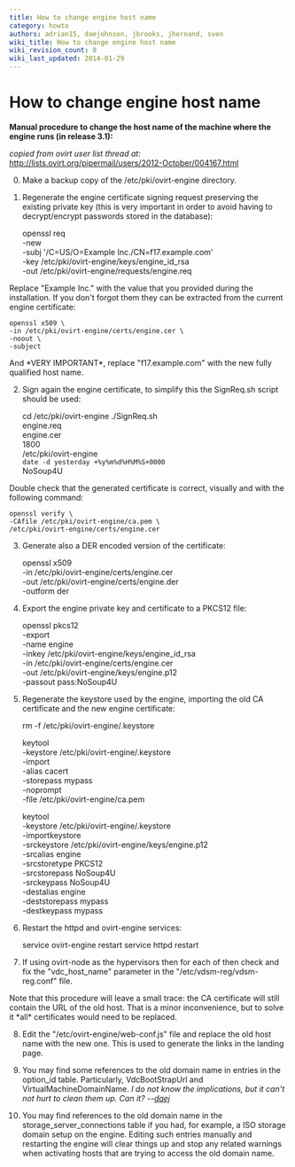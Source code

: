 ```yaml
---
title: How to change engine host name
category: howto
authors: adrian15, daejohnson, jbrooks, jhernand, sven
wiki_title: How to change engine host name
wiki_revision_count: 8
wiki_last_updated: 2014-01-29
---
```


# How to change engine host name

**Manual procedure to change the host name of the machine where the engine runs (in release 3.1):**

*copied from ovirt user list thread at:* <http://lists.ovirt.org/pipermail/users/2012-October/004167.html>

0. Make a backup copy of the /etc/pki/ovirt-engine directory.

1. Regenerate the engine certificate signing request preserving the existing private key (this is very important in order to avoid having to decrypt/encrypt passwords stored in the database):

    openssl req \
    -new \
    -subj '/C=US/O=Example Inc./CN=f17.example.com' \
    -key /etc/pki/ovirt-engine/keys/engine_id_rsa \
    -out /etc/pki/ovirt-engine/requests/engine.req

Replace "Example Inc." with the value that you provided during the installation. If you don't forgot them they can be extracted from the current engine certificate:

    openssl x509 \
    -in /etc/pki/ovirt-engine/certs/engine.cer \
    -noout \
    -subject

And \*VERY IMPORTANT\*, replace "f17.example.com" with the new fully qualified host name.

2. Sign again the engine certificate, to simplify this the SignReq.sh script should be used:

    cd /etc/pki/ovirt-engine
    ./SignReq.sh \
    engine.req \
    engine.cer \
    1800 \
    /etc/pki/ovirt-engine \
    `date -d yesterday +%y%m%d%H%M%S+0000` \
    NoSoup4U

Double check that the generated certificate is correct, visually and with the following command:

    openssl verify \
    -CAfile /etc/pki/ovirt-engine/ca.pem \
    /etc/pki/ovirt-engine/certs/engine.cer

3. Generate also a DER encoded version of the certificate:

    openssl x509 \
    -in /etc/pki/ovirt-engine/certs/engine.cer \
    -out /etc/pki/ovirt-engine/certs/engine.der \
    -outform der

4. Export the engine private key and certificate to a PKCS12 file:

    openssl pkcs12 \
    -export \
    -name engine \
    -inkey /etc/pki/ovirt-engine/keys/engine_id_rsa \
    -in /etc/pki/ovirt-engine/certs/engine.cer \
    -out /etc/pki/ovirt-engine/keys/engine.p12 \
    -passout pass:NoSoup4U

5. Regenerate the keystore used by the engine, importing the old CA certificate and the new engine certificate:

    rm -f /etc/pki/ovirt-engine/.keystore

    keytool \
    -keystore /etc/pki/ovirt-engine/.keystore \
    -import \
    -alias cacert \
    -storepass mypass \
    -noprompt \
    -file /etc/pki/ovirt-engine/ca.pem

    keytool \
    -keystore /etc/pki/ovirt-engine/.keystore \
    -importkeystore \
    -srckeystore /etc/pki/ovirt-engine/keys/engine.p12 \
    -srcalias engine \
    -srcstoretype PKCS12 \
    -srcstorepass NoSoup4U \
    -srckeypass NoSoup4U \
    -destalias engine \
    -deststorepass mypass \
    -destkeypass mypass

6. Restart the httpd and ovirt-engine services:

    service ovirt-engine restart
    service httpd restart

7. If using ovirt-node as the hypervisors then for each of then check and fix the "vdc_host_name" parameter in the "/etc/vdsm-reg/vdsm-reg.conf" file.

Note that this procedure will leave a small trace: the CA certificate will still contain the URL of the old host. That is a minor inconvenience, but to solve it \*all\* certificates would need to be replaced.

8. Edit the "/etc/ovirt-engine/web-conf.js" file and replace the old host name with the new one. This is used to generate the links in the landing page.

9. You may find some references to the old domain name in entries in the option_id table. Particularly, VdcBootStrapUrl and VirtualMachineDomainName. *I do not know the implications, but it can't not hurt to clean them up. Can it? --[daej](user:daejohnson)*

10. You may find references to the old domain name in the storage_server_connections table if you had, for example, a ISO storage domain setup on the engine. Editing such entries manually and restarting the engine will clear things up and stop any related warnings when activating hosts that are trying to access the old domain name.
